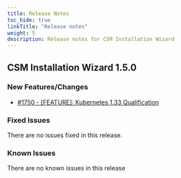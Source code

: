 ```yaml
---
title: Release Notes
toc_hide: true
linkTitle: "Release notes"
weight: 5
description: Release notes for CSM Installation Wizard
---
```


## CSM Installation Wizard 1.5.0

### New Features/Changes

- [#1750 - [FEATURE]: Kubernetes 1.33 Qualification](https://github.com/dell/csm/issues/1750)

### Fixed Issues

There are no issues fixed in this release.
### Known Issues

There are no known issues in this release
